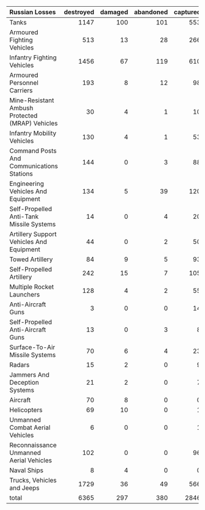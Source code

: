 | Russian Losses                                   |   destroyed |   damaged |   abandoned |   captured |   total |
|:-------------------------------------------------|------------:|----------:|------------:|-----------:|--------:|
| Tanks                                            |        1147 |       100 |         101 |        553 |    1901 |
| Armoured Fighting Vehicles                       |         513 |        13 |          28 |        266 |     820 |
| Infantry Fighting Vehicles                       |        1456 |        67 |         119 |        610 |    2252 |
| Armoured Personnel Carriers                      |         193 |         8 |          12 |         98 |     311 |
| Mine-Resistant Ambush Protected  (MRAP) Vehicles |          30 |         4 |           1 |         10 |      45 |
| Infantry Mobility Vehicles                       |         130 |         4 |           1 |         53 |     188 |
| Command Posts And Communications Stations        |         144 |         0 |           3 |         88 |     235 |
| Engineering Vehicles And Equipment               |         134 |         5 |          39 |        120 |     298 |
| Self-Propelled Anti-Tank Missile Systems         |          14 |         0 |           4 |         20 |      38 |
| Artillery Support Vehicles And Equipment         |          44 |         0 |           2 |         50 |      96 |
| Towed Artillery                                  |          84 |         9 |           5 |         93 |     191 |
| Self-Propelled Artillery                         |         242 |        15 |           7 |        105 |     369 |
| Multiple Rocket Launchers                        |         128 |         4 |           2 |         55 |     189 |
| Anti-Aircraft Guns                               |           3 |         0 |           0 |         14 |      17 |
| Self-Propelled Anti-Aircraft Guns                |          13 |         0 |           3 |          8 |      24 |
| Surface-To-Air Missile Systems                   |          70 |         6 |           4 |         23 |     103 |
| Radars                                           |          15 |         2 |           0 |          9 |      26 |
| Jammers And Deception Systems                    |          21 |         2 |           0 |          7 |      30 |
| Aircraft                                         |          70 |         8 |           0 |          0 |      78 |
| Helicopters                                      |          69 |        10 |           0 |          1 |      80 |
| Unmanned Combat Aerial Vehicles                  |           6 |         0 |           0 |          1 |       7 |
| Reconnaissance Unmanned Aerial Vehicles          |         102 |         0 |           0 |         96 |     198 |
| Naval Ships                                      |           8 |         4 |           0 |          0 |      12 |
| Trucks, Vehicles and Jeeps                       |        1729 |        36 |          49 |        566 |    2380 |
| total                                            |        6365 |       297 |         380 |       2846 |    9888 |